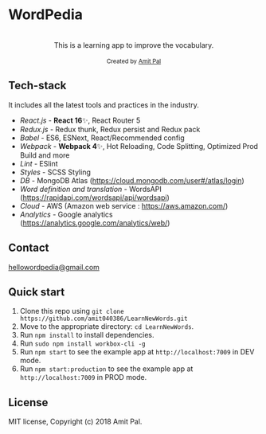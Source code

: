 <h1>WordPedia</h1>

<br />

<div align="center">This is a learning app to improve the vocabulary.</div>

<br />

<div align="center">
  <sub>Created by <a href="https://www.linkedin.com/in/amit-pal-0241423a/">Amit Pal</a></sub>
</div>

## Tech-stack

It includes all the latest tools and practices in the industry.

- _React.js_ - **React 16**✨, React Router 5
- _Redux.js_ - Redux thunk, Redux persist and Redux pack
- _Babel_ - ES6, ESNext, React/Recommended config
- _Webpack_ - **Webpack 4**✨, Hot Reloading, Code Splitting, Optimized Prod Build and more
- _Lint_ - ESlint
- _Styles_ - SCSS Styling
- _DB_ - MongoDB Atlas (https://cloud.mongodb.com/user#/atlas/login)
- _Word definition and translation_  - WordsAPI (https://rapidapi.com/wordsapi/api/wordsapi)
- _Cloud_ - AWS (Amazon web service : https://aws.amazon.com/)
- _Analytics_ - Google analytics (https://analytics.google.com/analytics/web/)

## Contact ##
hellowordpedia@gmail.com

## Quick start

1. Clone this repo using `git clone https://github.com/amit040386/LearnNewWords.git`
2. Move to the appropriate directory: `cd LearnNewWords`.<br />
3. Run `npm install` to install dependencies.<br />
4. Run `sudo npm install workbox-cli -g`
5. Run `npm start` to see the example app at `http://localhost:7009` in DEV mode.
6. Run `npm start:production` to see the example app at `http://localhost:7009` in PROD mode.

## License

MIT license, Copyright (c) 2018 Amit Pal.
